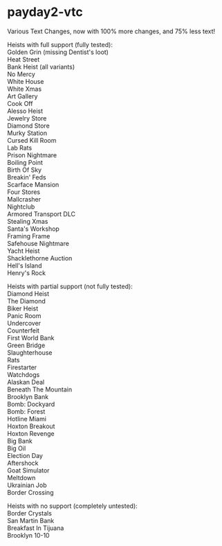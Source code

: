 # payday2-vtc
Various Text Changes, now with 100% more changes, and 75% less text!

Heists with full support (fully tested):  
Golden Grin (missing Dentist's loot)  
Heat Street  
Bank Heist (all variants)  
No Mercy  
White House  
White Xmas  
Art Gallery  
Cook Off  
Alesso Heist  
Jewelry Store  
Diamond Store  
Murky Station  
Cursed Kill Room  
Lab Rats  
Prison Nightmare  
Boiling Point  
Birth Of Sky  
Breakin' Feds  
Scarface Mansion  
Four Stores  
Mallcrasher  
Nightclub  
Armored Transport DLC  
Stealing Xmas  
Santa's Workshop  
Framing Frame  
Safehouse Nightmare  
Yacht Heist  
Shacklethorne Auction  
Hell's Island  
Henry's Rock  

Heists with partial support (not fully tested):  
Diamond Heist  
The Diamond  
Biker Heist  
Panic Room  
Undercover  
Counterfeit  
First World Bank   
Green Bridge  
Slaughterhouse  
Rats  
Firestarter  
Watchdogs  
Alaskan Deal  
Beneath The Mountain  
Brooklyn Bank  
Bomb: Dockyard  
Bomb: Forest  
Hotline Miami  
Hoxton Breakout  
Hoxton Revenge  
Big Bank  
Big Oil  
Election Day  
Aftershock  
Goat Simulator  
Meltdown  
Ukrainian Job  
Border Crossing  

Heists with no support (completely untested):  
Border Crystals  
San Martin Bank  
Breakfast In Tijuana  
Brooklyn 10-10
